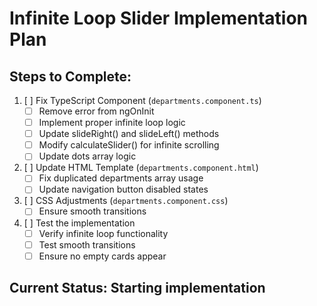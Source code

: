 # Infinite Loop Slider Implementation Plan

## Steps to Complete:

1. [ ] Fix TypeScript Component (`departments.component.ts`)
   - [ ] Remove error from ngOnInit
   - [ ] Implement proper infinite loop logic
   - [ ] Update slideRight() and slideLeft() methods
   - [ ] Modify calculateSlider() for infinite scrolling
   - [ ] Update dots array logic

2. [ ] Update HTML Template (`departments.component.html`)
   - [ ] Fix duplicated departments array usage
   - [ ] Update navigation button disabled states

3. [ ] CSS Adjustments (`departments.component.css`)
   - [ ] Ensure smooth transitions

4. [ ] Test the implementation
   - [ ] Verify infinite loop functionality
   - [ ] Test smooth transitions
   - [ ] Ensure no empty cards appear

## Current Status: Starting implementation
